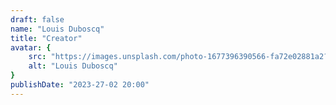 ```yaml
---
draft: false
name: "Louis Duboscq"
title: "Creator"
avatar: {
    src: "https://images.unsplash.com/photo-1677396390566-fa72e02881a2?ixlib=rb-4.0.3&ixid=MnwxMjA3fDB8MHxwaG90by1wYWdlfHx8fGVufDB8fHx8&auto=format&fit=crop&w=3387&q=80",
    alt: "Louis Duboscq"
}
publishDate: "2023-27-02 20:00"
---
```

